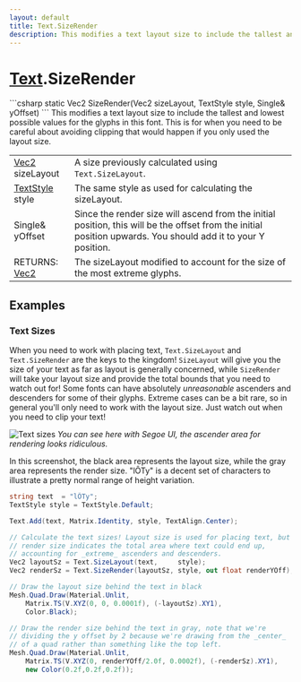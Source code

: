 ```yaml
---
layout: default
title: Text.SizeRender
description: This modifies a text layout size to include the tallest and lowest possible values for the glyphs in this font. This is for when you need to be careful about avoiding clipping that would happen if you only used the layout size.
---
```

# [Text]({{site.url}}/Pages/StereoKit/Text.html).SizeRender

<div class='signature' markdown='1'>
```csharp
static Vec2 SizeRender(Vec2 sizeLayout, TextStyle style, Single& yOffset)
```
This modifies a text layout size to include the tallest
and lowest possible values for the glyphs in this font. This is for
when you need to be careful about avoiding clipping that would
happen if you only used the layout size.
</div>

|  |  |
|--|--|
|[Vec2]({{site.url}}/Pages/StereoKit/Vec2.html) sizeLayout|A size previously calculated using             `Text.SizeLayout`.|
|[TextStyle]({{site.url}}/Pages/StereoKit/TextStyle.html) style|The same style as used for calculating the             sizeLayout.|
|Single& yOffset|Since the render size will ascend from the             initial position, this will be the offset from the initial position             upwards. You should add it to your Y position.|
|RETURNS: [Vec2]({{site.url}}/Pages/StereoKit/Vec2.html)|The sizeLayout modified to account for the size of the most extreme glyphs.|





## Examples

### Text Sizes

When you need to work with placing text, `Text.SizeLayout` and
`Text.SizeRender` are the keys to the kingdom! `SizeLayout` will
give you the size of your text as far as layout is generally
concerned, while `SizeRender` will take your layout size and
provide the total bounds that you need to watch out for! Some fonts
can have absolutely _unreasonable_ ascenders and descenders for
some of  their glyphs. Extreme cases can be a bit rare, so in
general you'll only need to work with the layout size. Just watch
out when you need to clip your text!

![Text sizes]({{site.screen_url}}/Docs/Text_Sizes.jpg)
_You can see here with Segoe UI, the ascender area for rendering looks ridiculous._

In this screenshot, the black area represents the layout size,
while the gray area represents the render size. "lÔTy" is a decent
set of characters to illustrate a pretty normal range of height
variation.
```csharp
string text  = "lÔTy";
TextStyle style = TextStyle.Default;

Text.Add(text, Matrix.Identity, style, TextAlign.Center);

// Calculate the text sizes! Layout size is used for placing text, but
// render size indicates the total area where text could end up,
// accounting for _extreme_ ascenders and descenders.
Vec2 layoutSz = Text.SizeLayout(text,     style);
Vec2 renderSz = Text.SizeRender(layoutSz, style, out float renderYOff);

// Draw the layout size behind the text in black
Mesh.Quad.Draw(Material.Unlit,
	Matrix.TS(V.XYZ(0, 0, 0.0001f), (-layoutSz).XY1),
	Color.Black);

// Draw the render size behind the text in gray, note that we're
// dividing the y offset by 2 because we're drawing from the _center_
// of a quad rather than something like the top left.
Mesh.Quad.Draw(Material.Unlit,
	Matrix.TS(V.XYZ(0, renderYOff/2.0f, 0.0002f), (-renderSz).XY1),
	new Color(0.2f,0.2f,0.2f));
```

